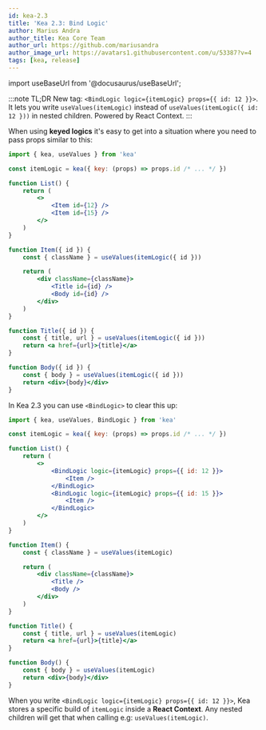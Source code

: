 ```yaml
---
id: kea-2.3
title: 'Kea 2.3: Bind Logic'
author: Marius Andra
author_title: Kea Core Team
author_url: https://github.com/mariusandra
author_image_url: https://avatars1.githubusercontent.com/u/53387?v=4
tags: [kea, release]
---
```


import useBaseUrl from '@docusaurus/useBaseUrl';

:::note TL;DR 
New tag: `<BindLogic logic={itemLogic} props={{ id: 12 }}>`. 
It lets you write `useValues(itemLogic)` instead 
of `useValues(itemLogic({ id: 12 }))` in nested children. Powered by React Context. 
:::

When using <strong>keyed logics</strong> it's easy to get into a situation where you need to pass props similar to this:

```jsx
import { kea, useValues } from 'kea'

const itemLogic = kea({ key: (props) => props.id /* ... */ })

function List() {
    return (
        <>
            <Item id={12} />
            <Item id={15} />
        </>
    )
}

function Item({ id }) {
    const { className } = useValues(itemLogic({ id }))

    return (
        <div className={className}>
            <Title id={id} />
            <Body id={id} />
        </div>
    )
}

function Title({ id }) {
    const { title, url } = useValues(itemLogic({ id }))
    return <a href={url}>{title}</a>
}

function Body({ id }) {
    const { body } = useValues(itemLogic({ id }))
    return <div>{body}</div>
}
```

In Kea 2.3 you can use `<BindLogic>` to clear this up:

```jsx
import { kea, useValues, BindLogic } from 'kea'

const itemLogic = kea({ key: (props) => props.id /* ... */ })

function List() {
    return (
        <>
            <BindLogic logic={itemLogic} props={{ id: 12 }}>
                <Item />
            </BindLogic>
            <BindLogic logic={itemLogic} props={{ id: 15 }}>
                <Item />
            </BindLogic>
        </>
    )
}

function Item() {
    const { className } = useValues(itemLogic)

    return (
        <div className={className}>
            <Title />
            <Body />
        </div>
    )
}

function Title() {
    const { title, url } = useValues(itemLogic)
    return <a href={url}>{title}</a>
}

function Body() {
    const { body } = useValues(itemLogic)
    return <div>{body}</div>
}
```

When you write `<BindLogic logic={itemLogic} props={{ id: 12 }}>`, Kea stores a specific build of 
`itemLogic` inside a **React Context**. Any nested children will get that when calling e.g: `useValues(itemLogic)`.
